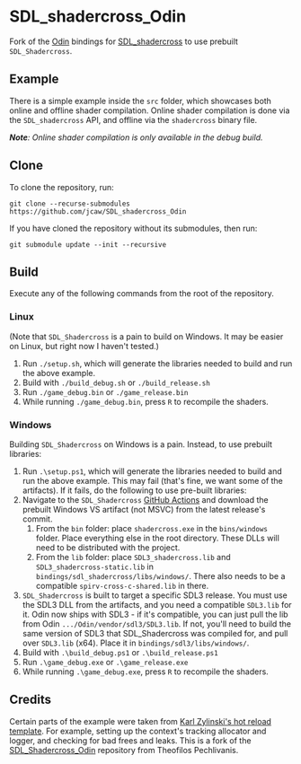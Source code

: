 # SDL_shadercross_Odin

Fork of the [Odin](https://odin-lang.org) bindings for [SDL_shadercross](https://github.com/libsdl-org/SDL_shadercross) to use prebuilt `SDL_Shadercross`.

## Example

There is a simple example inside the `src` folder, which showcases both online and offline shader compilation. Online shader compilation is done via the `SDL_shadercross` API, and offline via the `shadercross` binary file.

***Note**: Online shader compilation is only available in the debug build.*

## Clone

To clone the repository, run:

```
git clone --recurse-submodules https://github.com/jcaw/SDL_shadercross_Odin
```

If you have cloned the repository without its submodules, then run:

```
git submodule update --init --recursive
```

## Build

Execute any of the following commands from the root of the repository.

### Linux

(Note that `SDL_Shadercross` is a pain to build on Windows. It may be easier on Linux, but right now I haven't tested.)

1. Run `./setup.sh`, which will generate the libraries needed to build and run the above example.
1. Build with `./build_debug.sh` or `./build_release.sh`
1. Run `./game_debug.bin` or `./game_release.bin`
1. While running `./game_debug.bin`, press `R` to recompile the shaders.

### Windows

Building `SDL_Shadercross` on Windows is a pain. Instead, to use prebuilt libraries:

1. Run `.\setup.ps1`, which will generate the libraries needed to build and run the above example. This may fail (that's fine, we want some of the artifacts). If it fails, do the following to use pre-built libraries:
  1. Navigate to the `SDL_Shadercross` [GitHub Actions](https://github.com/libsdl-org/SDL_shadercross/actions) and download the prebuilt Windows VS artifact (not MSVC) from the latest release's commit. 
     1. From the `bin` folder: place `shadercross.exe` in the `bins/windows` folder. Place everything else in the root directory. These DLLs will need to be distributed with the project.
     1. From the `lib` folder: place `SDL3_shadercross.lib` and `SDL3_shadercross-static.lib` in `bindings/sdl_shadercross/libs/windows/`. There also needs to be a compatible `spirv-cross-c-shared.lib` in there. 
  1. `SDL_Shadercross` is built to target a specific SDL3 release. You must use the SDL3 DLL from the artifacts, and you need a compatible `SDL3.lib` for it. Odin now ships with SDL3 - if it's compatible, you can just pull the lib from Odin `.../Odin/vendor/sdl3/SDL3.lib`. If not, you'll need to build the same version of SDL3 that SDL_Shadercross was compiled for, and pull over `SDL3.lib` (x64). Place it in `bindings/sdl3/libs/windows/`.
1. Build with `.\build_debug.ps1` or `.\build_release.ps1`
1. Run `.\game_debug.exe` or `.\game_release.exe`
1. While running `.\game_debug.exe`, press `R` to recompile the shaders.

## Credits

Certain parts of the example were taken from [Karl Zylinski's hot reload template](https://github.com/karl-zylinski/odin-raylib-hot-reload-game-template). For example, setting up the context's tracking allocator and logger, and checking for bad frees and leaks.
This is a fork of the [SDL_Shadercross_Odin](https://github.com/theopechli/SDL_shadercross_Odin) repository from Theofilos Pechlivanis.
